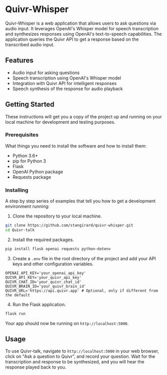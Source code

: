 # Quivr-Whisper

Quivr-Whisper is a web application that allows users to ask questions via audio input. It leverages OpenAI's Whisper model for speech transcription and synthesizes responses using OpenAI's text-to-speech capabilities. The application queries the Quivr API to get a response based on the transcribed audio input.

## Features

- Audio input for asking questions
- Speech transcription using OpenAI's Whisper model
- Integration with Quivr API for intelligent responses
- Speech synthesis of the response for audio playback

## Getting Started

These instructions will get you a copy of the project up and running on your local machine for development and testing purposes.

### Prerequisites

What things you need to install the software and how to install them:

- Python 3.6+
- pip for Python 3
- Flask
- OpenAI Python package
- Requests package

### Installing

A step by step series of examples that tell you how to get a development environment running:

1. Clone the repository to your local machine.
```bash
git clone https://github.com/stangirard/quivr-whisper.git
cd Quivr-talk
```

2. Install the required packages.
```bash
pip install flask openai requests python-dotenv
```

3. Create a `.env` file in the root directory of the project and add your API keys and other configuration variables.
```env
OPENAI_API_KEY='your_openai_api_key'
QUIVR_API_KEY='your_quivr_api_key'
QUIVR_CHAT_ID='your_quivr_chat_id'
QUIVR_BRAIN_ID='your_quivr_brain_id'
QUIVR_URL='https://api.quivr.app' # Optional, only if different from the default
```

4. Run the Flask application.
```bash
flask run
```

Your app should now be running on `http://localhost:5000`.

## Usage

To use Quivr-talk, navigate to `http://localhost:5000` in your web browser, click on "Ask a question to Quivr", and record your question. Wait for the transcription and response to be synthesized, and you will hear the response played back to you.
